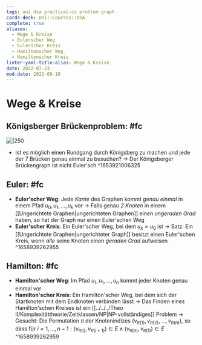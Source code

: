 ```yaml
---
tags: uni dsa practical-cs problem graph
cards-deck: Uni::Courses::DSA
complete: true
aliases:
  - Wege & Kreise
  - Eulerscher Weg
  - Eulerscher Kreis
  - Hamiltonscher Weg
  - Hamiltonscher Kreis
linter-yaml-title-alias: Wege & Kreise
date: 2022-07-23
mod-date: 2022-09-10
---
```


# Wege & Kreise

## Königsberger Brückenproblem: #fc
![|250](https://upload.wikimedia.org/wikipedia/commons/5/5d/Konigsberg_bridges.png)
- Ist es möglich einen Rundgang durch Königsberg zu machen und jede der 7 Brücken genau einmal zu besuchen?
	-> Der Königsberger Brückengraph ist nicht Euler'sch
^1653921006325

## Euler: #fc
- **Euler'scher Weg**: Jede *Kante* des Graphen kommt *genau einmal* in einem Pfad $u_0, u_1, …, u_k$ vor
	-> Falls genau *2 Knoten* in einem [[Ungerichtete Graphen|ungerichteten Graphen]] einen *ungeraden Grad* haben, so hat der Graph nur einen Euler'schen Weg
- **Euler'scher Kreis**: Ein Euler'scher Weg, bei dem $u_k = u_0$ ist
	-> Satz: Ein [[Ungerichtete Graphen|ungerichteter Graph]] besitzt einen Euler'schen Kreis, wenn *alle* seine Knoten einen *geraden Grad* aufweisen
^1658939262955

## Hamilton: #fc
- **Hamilton'scher Weg**: Im Pfad $u_1, u_1, …, u_n$ kommt jeder Knoten genau einmal vor
- **Hamilton'scher Kreis**: Ein Hamilton'scher Weg, bei dem sich der Startknoten mit dem Endknoten verbinden lässt
	-> Das Finden eines Hamilton'schen Kreises ist ein [[../../../Theo II/Komplexitättheorie/Zeitklassen/NP|NP-vollständiges]] Problem
	-> Gesucht: Die Permutation $\pi$ der Knotenindizes $(v_{\pi(1)},v_{\pi(2)},\dots,v_{\pi(n)})$, so dass für $i=1,\dots,n-1:(v_{\pi(i)},v_{\pi(i+1)})\in E \wedge(v_{\pi(n)},v_{\pi(1)})\in E$
^1658939262959
